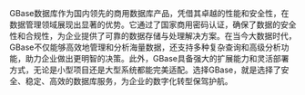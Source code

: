 GBase数据库作为国内领先的商用数据库产品，凭借其卓越的性能和安全性，在数据管理领域展现出显著的优势。它通过了国家商用密码认证，确保了数据的安全性和合规性，为企业提供了可靠的数据存储与处理解决方案。在当今大数据时代，GBase不仅能够高效地管理和分析海量数据，还支持多种复杂查询和高级分析功能，助力企业做出更明智的决策。此外，GBase具备强大的扩展能力和灵活部署方式，无论是小型项目还是大型系统都能完美适配。选择GBase，就是选择了安全、稳定、高效的数据库服务，为企业的数字化转型保驾护航。
